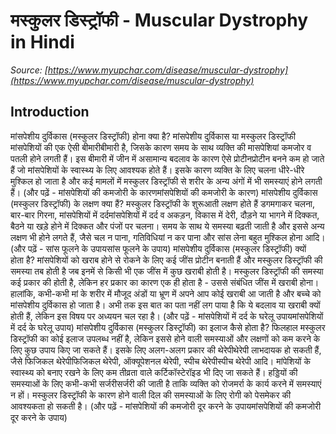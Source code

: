 # मस्कुलर डिस्ट्रॉफी - Muscular Dystrophy in Hindi
_Source: [https://www.myupchar.com/disease/muscular-dystrophy](https://www.myupchar.com/disease/muscular-dystrophy)_

## Introduction
मांसपेशीय दुर्विकास (मस्कुलर डिस्ट्रॉफी) होना क्या है?
मांसपेशीय दुर्विकास या मस्कुलर डिस्ट्रॉफी मांसपेशियों की एक ऐसी बीमारीबीमारी है, जिसके कारण समय के साथ व्यक्ति की मासपेशियां कमजोर व पतली होने लगती हैं। इस बीमारी में जीन में असामान्य बदलाव के कारण ऐसे प्रोटीनप्रोटीन बनने कम हो जाते हैं जो मांसपेशियों के स्वास्थ्य के लिए आवश्यक होते हैं। इसके कारण व्यक्ति के लिए चलना धीरे-धीरे मुश्किल हो जाता है और कई मामलों में मस्कुलर डिस्ट्रॉफी से शरीर के अन्य अंगों में भी समस्याएं होने लगती हैं।
(और पढ़ें - मांसपेशियों की कमजोरी के कारणमांसपेशियों की कमजोरी के कारण)
मांसपेशीय दुर्विकास (मस्कुलर डिस्ट्रॉफी) के लक्षण क्या हैं?
मस्कुलर डिस्ट्रॉफी के शुरूआती लक्षण होते हैं डगमगाकर चलना, बार-बार गिरना, मांसपेशियों में दर्दमांसपेशियों में दर्द व अकड़न, विकास में देरी, दौड़ने या भागने में दिक्कत, बैठने या खड़े होने में दिक्कत और पंजों पर चलना। समय के साथ ये समस्या बढ़ती जाती है और इससे अन्य लक्षण भी होने लगते हैं, जैसे चल न पाना, गतिविधियां न कर पाना और सांस लेना बहुत मुश्किल होना आदि।
(और पढ़ें - सांस फूलने के उपायसांस फूलने के उपाय)
मांसपेशीय दुर्विकास (मस्कुलर डिस्ट्रॉफी) क्यों होता है?
मांसपेशियों को खराब होने से रोकने के लिए कई जींस प्रोटीन बनाती हैं और मस्कुलर डिस्ट्रॉफी की समस्या तब होती है जब इनमें से किसी भी एक जींस में कुछ खराबी होती है। मस्कुलर डिस्ट्रॉफी की समस्या कई प्रकार की होती है, लेकिन हर प्रकार का कारण एक ही होता है - उससे संबंधित जींस में खराबी होना। हालांकि, कभी-कभी मां के शरीर में मौजूद अंडों या भ्रूण में अपने आप कोई खराबी आ जाती है और बच्चे को मांसपेशीय दुर्विकास हो जाता है। अभी तक इस बात का पता नहीं लग पाया है कि ये बदलाव या खराबी क्यों होती हैं, लेकिन इस विषय पर अध्ययन चल रहा है।
(और पढ़ें - मांसपेशियों में दर्द के घरेलू उपायमांसपेशियों में दर्द के घरेलू उपाय)
मांसपेशीय दुर्विकास (मस्कुलर डिस्ट्रॉफी) का इलाज कैसे होता है?
फिलहाल मस्कुलर डिस्ट्रॉफी का कोई इलाज उपलब्ध नहीं है, लेकिन इससे होने वाली समस्याओं और लक्षणों को कम करने के लिए कुछ उपाय किए जा सकते हैं। इसके लिए अलग-अलग प्रकार की थेरेपीथेरेपी लाभदायक हो सकती हैं, जैसे फिजिकल थेरेपीफिजिकल थेरेपी, ऑक्यूपेशनल थेरेपी, स्पीच थेरेपीस्पीच थेरेपी आदि। मांपेशियों के स्वास्थ्य को बनाए रखने के लिए कम तीव्रता वाले कर्टिकॉस्टेरॉइड भी दिए जा सकते हैं। हड्डियों की समस्याओं के लिए कभी-कभी सर्जरीसर्जरी की जाती है ताकि व्यक्ति को रोजमर्रा के कार्य करने में समस्याएं न हों। मस्कुलर डिस्ट्रॉफी के कारण होने वाली दिल की समस्याओं के लिए रोगी को पेसमेकर की आवश्यकता हो सकती है।
(और पढ़ें - मांसपेशियों की कमजोरी दूर करने के उपायमांसपेशियों की कमजोरी दूर करने के उपाय)

